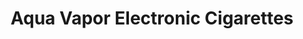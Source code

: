 ---
title: "Aqua Vapor Electronic Cigarettes"
url: /fuquay-varina/aqua-vapor-electronic-cigarettes/
shop: Tabak
---
